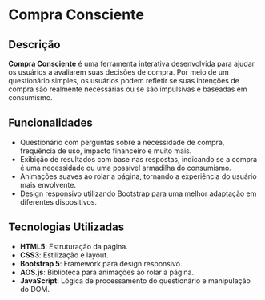 # Compra Consciente

## Descrição
**Compra Consciente** é uma ferramenta interativa desenvolvida para ajudar os usuários a avaliarem suas decisões de compra. Por meio de um questionário simples, os usuários podem refletir se suas intenções de compra são realmente necessárias ou se são impulsivas e baseadas em consumismo.

## Funcionalidades
- Questionário com perguntas sobre a necessidade de compra, frequência de uso, impacto financeiro e muito mais.
- Exibição de resultados com base nas respostas, indicando se a compra é uma necessidade ou uma possível armadilha do consumismo.
- Animações suaves ao rolar a página, tornando a experiência do usuário mais envolvente.
- Design responsivo utilizando Bootstrap para uma melhor adaptação em diferentes dispositivos.

## Tecnologias Utilizadas
- **HTML5**: Estruturação da página.
- **CSS3**: Estilização e layout.
- **Bootstrap 5**: Framework para design responsivo.
- **AOS.js**: Biblioteca para animações ao rolar a página.
- **JavaScript**: Lógica de processamento do questionário e manipulação do DOM.
